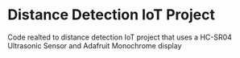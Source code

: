 # Distance Detection IoT Project
Code realted to distance detection IoT project that uses a HC-SR04 Ultrasonic Sensor and Adafruit Monochrome display
